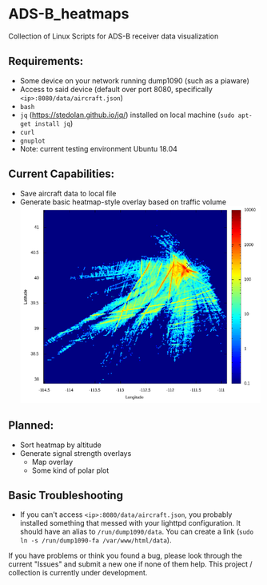 # ADS-B_heatmaps
Collection of Linux Scripts for ADS-B receiver data visualization

## Requirements:
- Some device on your network running dump1090 (such as a piaware)
- Access to said device (default over port 8080, specifically `<ip>:8080/data/aircraft.json`)
- `bash`
- `jq` (https://stedolan.github.io/jq/) installed on local machine (`sudo apt-get install jq`)
- `curl`
- `gnuplot`
- Note: current testing environment Ubuntu 18.04

## Current Capabilities:
- Save aircraft data to local file
- Generate basic heatmap-style overlay based on traffic volume
![Image of 48 hours of data](https://github.com/AD-Wright/ADS-B_heatmaps/raw/master/images/rect48.png)

## Planned:
- Sort heatmap by altitude
- Generate signal strength overlays 
  - Map overlay
  - Some kind of polar plot
  
## Basic Troubleshooting
- If you can't access `<ip>:8080/data/aircraft.json`, you probably installed something that messed with your lighttpd configuration.  It should have an alias to `/run/dump1090/data`.  You can create a link (`sudo ln -s /run/dump1090-fa /var/www/html/data`).

If you have problems or think you found a bug, please look through the current "Issues" and submit a new one if none of them help.  This project / collection is currently under development.
